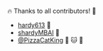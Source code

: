 :fire: Thanks to all contributors! :tada:

- [hardy613](https://github.com/hardy613) :frog:
- [shardyMBAI](https://github.com/shardyMBAI) :frog:
- [@PizzaCatKing](https://github.com/PizzaCatKing) :pizza: :cat: :crown:
